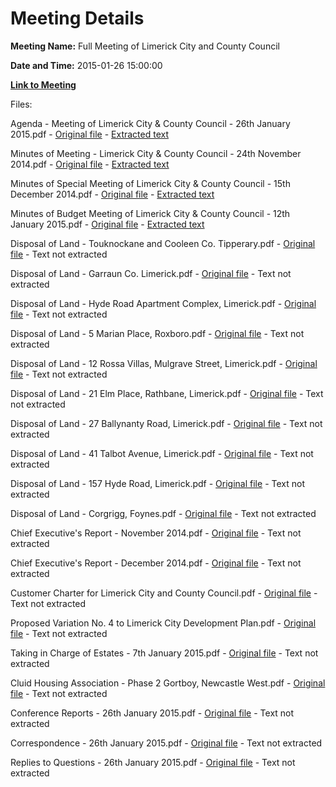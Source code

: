 # Meeting Details

**Meeting Name:** Full Meeting of Limerick City and County Council

**Date and Time:** 2015-01-26 15:00:00

**[Link to Meeting](https://www.limerick.ie/council/whats-on/full-meeting-limerick-city-and-county-council-9)**

Files: 

Agenda - Meeting of Limerick City & County Council - 26th January 2015.pdf - [Original file](https://www.limerick.ie/sites/default/files/media/documents/2017-07/agenda_-_meeting_of_limerick_city_county_council_-_26th_january_2015.pdf) - [Extracted text](./Agenda%20-%20Meeting%20of%20Limerick%20City%20%26%20County%20Council%20-%2026th%20January%202015.md)

Minutes of Meeting - Limerick City & County Council - 24th November 2014.pdf - [Original file](https://www.limerick.ie/sites/default/files/media/documents/2017-07/minutes_of_meeting_-_limerick_city_county_council_-_24th_november_2014.pdf) - [Extracted text](./Minutes%20of%20Meeting%20-%20Limerick%20City%20%26%20County%20Council%20-%2024th%20November%202014.md)

Minutes of Special Meeting of Limerick City & County Council - 15th December 2014.pdf - [Original file](https://www.limerick.ie/sites/default/files/media/documents/2017-07/minutes_of_special_meeting_of_limerick_city_county_council_-_15th_december_2014.pdf) - [Extracted text](./Minutes%20of%20Special%20Meeting%20of%20Limerick%20City%20%26%20County%20Council%20-%2015th%20December%202014.md)

Minutes of Budget Meeting of Limerick City & County Council - 12th January 2015.pdf - [Original file](https://www.limerick.ie/sites/default/files/media/documents/2017-07/minutes_of_budget_meeting_of_limerick_city_county_council_-_15th_december_2014.pdf) - [Extracted text](./Minutes%20of%20Budget%20Meeting%20of%20Limerick%20City%20%26%20County%20Council%20-%2012th%20January%202015.md)

Disposal of Land - Touknockane and Cooleen Co. Tipperary.pdf - [Original file](https://www.limerick.ie/sites/default/files/media/documents/2017-07/disposal_of_land_-_touknockane_and_cooleen_co._tipperary.pdf) - Text not extracted

Disposal of Land - Garraun Co. Limerick.pdf - [Original file](https://www.limerick.ie/sites/default/files/media/documents/2017-07/disposal_of_land_-_garraun_co._limerick_0.pdf) - Text not extracted

Disposal of Land - Hyde Road Apartment Complex, Limerick.pdf - [Original file](https://www.limerick.ie/sites/default/files/media/documents/2017-07/disposal_of_land_-_hyde_road_apartment_complex_limerick.pdf) - Text not extracted

Disposal of Land - 5 Marian Place, Roxboro.pdf - [Original file](https://www.limerick.ie/sites/default/files/media/documents/2017-07/disposal_of_land_-_5_marian_place_roxboro_0.pdf) - Text not extracted

Disposal of Land - 12 Rossa Villas, Mulgrave Street, Limerick.pdf - [Original file](https://www.limerick.ie/sites/default/files/media/documents/2017-07/disposal_of_land_-_12_rossa_villas_mulgrave_street_limerick.pdf) - Text not extracted

Disposal of Land - 21 Elm Place, Rathbane, Limerick.pdf - [Original file](https://www.limerick.ie/sites/default/files/media/documents/2017-07/disposal_of_land_-_21_elm_place_rathbane_limerick.pdf) - Text not extracted

Disposal of Land - 27 Ballynanty Road, Limerick.pdf - [Original file](https://www.limerick.ie/sites/default/files/media/documents/2017-07/disposal_of_land_-_27_ballynanty_road_limerick.pdf) - Text not extracted

Disposal of Land - 41 Talbot Avenue, Limerick.pdf - [Original file](https://www.limerick.ie/sites/default/files/media/documents/2017-07/disposal_of_land_-_41_talbot_avenue_limerick.pdf) - Text not extracted

Disposal of Land - 157 Hyde Road, Limerick.pdf - [Original file](https://www.limerick.ie/sites/default/files/media/documents/2017-07/disposal_of_land_-_157_hyde_road_limerick.pdf) - Text not extracted

Disposal of Land - Corgrigg, Foynes.pdf - [Original file](https://www.limerick.ie/sites/default/files/media/documents/2017-07/disposal_of_land_-_corgrigg_foynes.pdf) - Text not extracted

Chief Executive's Report - November 2014.pdf - [Original file](https://www.limerick.ie/sites/default/files/media/documents/2017-07/chief_executives_report_-_november_2014.pdf) - Text not extracted

Chief Executive's Report - December 2014.pdf - [Original file](https://www.limerick.ie/sites/default/files/media/documents/2017-07/chief_executives_report_-_december_2014_0.pdf) - Text not extracted

Customer Charter for Limerick City and County Council.pdf - [Original file](https://www.limerick.ie/sites/default/files/media/documents/2017-07/customer_charter_for_limerick_city_and_county_council.pdf) - Text not extracted

Proposed Variation No. 4 to Limerick City Development Plan.pdf - [Original file](https://www.limerick.ie/sites/default/files/media/documents/2017-07/proposed_variation_no._4_to_limerick_city_development_plan_0.pdf) - Text not extracted

Taking in Charge of Estates - 7th January 2015.pdf - [Original file](https://www.limerick.ie/sites/default/files/media/documents/2017-07/taking_in_charge_of_estates_-_7th_january_2015.pdf) - Text not extracted

Cluid Housing Association - Phase 2 Gortboy, Newcastle West.pdf - [Original file](https://www.limerick.ie/sites/default/files/media/documents/2017-07/cluid_housing_association_-_phase_2_gortboy_newcastle_west.pdf) - Text not extracted

Conference Reports - 26th January 2015.pdf - [Original file](https://www.limerick.ie/sites/default/files/media/documents/2017-07/conference_reports_-_26th_january_2015_0.pdf) - Text not extracted

Correspondence - 26th January 2015.pdf - [Original file](https://www.limerick.ie/sites/default/files/media/documents/2017-07/correspondence_-_26th_january_2015_0.pdf) - Text not extracted

Replies to Questions - 26th January 2015.pdf - [Original file](https://www.limerick.ie/sites/default/files/media/documents/2017-07/replies_to_questions_-_26th_january_2015.pdf) - Text not extracted

